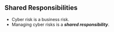 ## Shared Responsibilities

* Cyber risk is a business risk. 
* Managing cyber risks is a **_shared responsibility_**.
